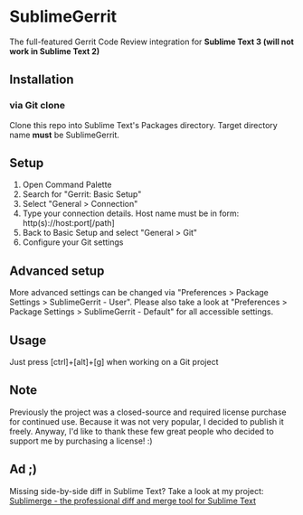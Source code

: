 # SublimeGerrit
The full-featured Gerrit Code Review integration for **Sublime Text 3 (will not work in Sublime Text 2)**


## Installation
### via Git clone
Clone this repo into Sublime Text's Packages directory. Target directory name **must** be SublimeGerrit.


## Setup
1. Open Command Palette
2. Search for "Gerrit: Basic Setup"
3. Select "General > Connection"
4. Type your connection details. Host name must be in form: http(s)://host:port[/path]
5. Back to Basic Setup and select "General > Git"
6. Configure your Git settings


## Advanced setup
More advanced settings can be changed via "Preferences > Package Settings > SublimeGerrit - User". Please also take a look at "Preferences > Package Settings > SublimeGerrit - Default" for all accessible settings.


## Usage
Just press [ctrl]+[alt]+[g] when working on a Git project


## Note
Previously the project was a closed-source and required license purchase for continued use. Because it was not very popular, I decided to publish it freely. Anyway, I'd like to thank these few great people who decided to support me by purchasing a license! :)


## Ad ;)
Missing side-by-side diff in Sublime Text? Take a look at my project: [Sublimerge - the professional diff and merge tool for Sublime Text](http://www.sublimerge.com)
